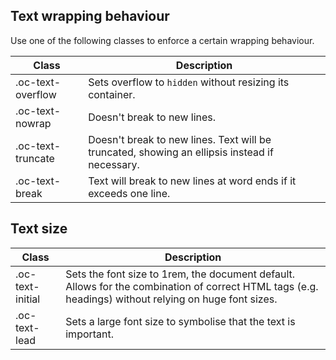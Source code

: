 ## Text wrapping behaviour

Use one of the following classes to enforce a certain wrapping behaviour.

| Class             | Description                                                                                   |
| ----------------- | --------------------------------------------------------------------------------------------- |
| .oc-text-overflow | Sets overflow to `hidden` without resizing its container.                                     |
| .oc-text-nowrap   | Doesn't break to new lines.                                                                   |
| .oc-text-truncate | Doesn't break to new lines. Text will be truncated, showing an ellipsis instead if necessary. |
| .oc-text-break    | Text will break to new lines at word ends if it exceeds one line.                             |

## Text size

| Class         | Description                                                     |
| ------------- | --------------------------------------------------------------- |
| .oc-text-initial | Sets the font size to 1rem, the document default. Allows for the combination of correct HTML tags (e.g. headings) without relying on huge font sizes. |
| .oc-text-lead | Sets a large font size to symbolise that the text is important. |

